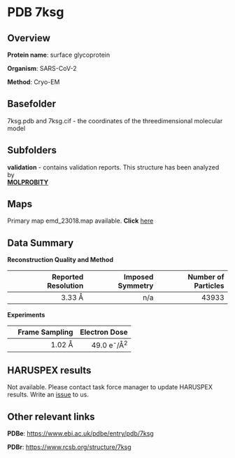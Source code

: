 # PDB 7ksg

## Overview

**Protein name**: surface glycoprotein

**Organism**: SARS-CoV-2

**Method**: Cryo-EM



## Basefolder

7ksg.pdb and 7ksg.cif - the coordinates of the threedimensional molecular model

## Subfolders





**validation** - contains validation reports. This structure has been analyzed by <br>  [**MOLPROBITY**](https://github.com/thorn-lab/coronavirus_structural_task_force/tree/master/pdb/surface_glycoprotein/SARS-CoV-2/7ksg/validation/molprobity)   



## Maps

Primary map emd_23018.map available. **Click** [here](http://ftp.wwpdb.org/pub/emdb/structures/EMD-23018/map/) 

## Data Summary
**Reconstruction Quality and Method**

|   | Reported Resolution | Imposed Symmetry | Number of Particles |
|---|-------------:|----------------:|--------------:|
|   |3.33 Å|n/a|43933|

**Experiments**

|   | Frame Sampling | Electron Dose |
|---|-------------:|----------------:|
|   |1.02 Å|49.0 e<sup>-</sup>/Å<sup>2</sup>|

## HARUSPEX results

Not available. Please contact task force manager to update HARUSPEX results. Write an [issue](https://github.com/thorn-lab/coronavirus_structural_task_force/issues) to us.

## Other relevant links 
**PDBe**:  https://www.ebi.ac.uk/pdbe/entry/pdb/7ksg
 
**PDBr**: https://www.rcsb.org/structure/7ksg 
